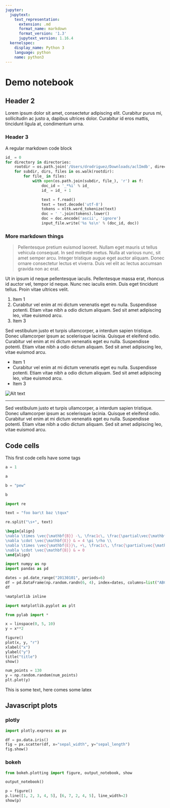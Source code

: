 ```yaml
---
jupyter:
  jupytext:
    text_representation:
      extension: .md
      format_name: markdown
      format_version: '1.3'
      jupytext_version: 1.16.4
  kernelspec:
    display_name: Python 3
    language: python
    name: python3
---
```


<!-- #region -->
# Demo notebook

## Header 2

Lorem ipsum dolor sit amet, consectetur adipiscing elit. Curabitur purus mi, sollicitudin ac justo a, dapibus ultrices dolor. Curabitur id eros mattis, tincidunt ligula at, condimentum urna.

### Header 3

A regular markdown code block

```python
id_ = 0
for directory in directories:
    rootdir = os.path.join('/Users/drodriguez/Downloads/aclImdb', directory)
    for subdir, dirs, files in os.walk(rootdir):
        for file_ in files:
            with open(os.path.join(subdir, file_), 'r') as f:
                doc_id = '_*%i' % id_
                id_ = id_ + 1

                text = f.read()
                text = text.decode('utf-8')
                tokens = nltk.word_tokenize(text)
                doc = ' '.join(tokens).lower()
                doc = doc.encode('ascii', 'ignore')
                input_file.write('%s %s\n' % (doc_id, doc))
```

### More markdown things

> Pellentesque pretium euismod laoreet. Nullam eget mauris ut tellus vehicula consequat. In sed molestie metus. Nulla at various nunc, sit amet semper arcu. Integer tristique augue eget auctor aliquam. Donec ornare consectetur lectus et viverra. Duis vel elit ac lectus accumsan gravida non ac erat.

Ut in ipsum id neque pellentesque iaculis. Pellentesque massa erat, rhoncus id auctor vel, tempor id neque. Nunc nec iaculis enim. Duis eget tincidunt tellus. Proin vitae ultrices velit.

1. Item 1
2. Curabitur vel enim at mi dictum venenatis eget eu nulla. Suspendisse potenti. Etiam vitae nibh a odio dictum aliquam. Sed sit amet adipiscing leo, vitae euismod arcu.
3. Item 3

Sed vestibulum justo et turpis ullamcorper, a interdum sapien tristique. Donec ullamcorper ipsum ac scelerisque lacinia. Quisque et eleifend odio. Curabitur vel enim at mi dictum venenatis eget eu nulla. Suspendisse potenti. Etiam vitae nibh a odio dictum aliquam. Sed sit amet adipiscing leo, vitae euismod arcu.

- Item 1
- Curabitur vel enim at mi dictum venenatis eget eu nulla. Suspendisse potenti. Etiam vitae nibh a odio dictum aliquam. Sed sit amet adipiscing leo, vitae euismod arcu.
- Item 3

![Alt text](http://img3.wikia.nocookie.net/__cb20130524024810/logopedia/images/f/fa/Apple_logo_black.svg "Image")

<hr>

Sed vestibulum justo et turpis ullamcorper, a interdum sapien tristique. Donec ullamcorper ipsum ac scelerisque lacinia. Quisque et eleifend odio. Curabitur vel enim at mi dictum venenatis eget eu nulla. Suspendisse potenti. Etiam vitae nibh a odio dictum aliquam. Sed sit amet adipiscing leo, vitae euismod arcu.
<!-- #endregion -->

## Code cells

This first code cells have some tags

```python tags=["tag1"]
a = 1
```

```python tags=["tag1", "tag2"]
a
```

```python tags=["tag1", "tag2", "tag3"]
b = "pew"
```

```python
b
```

```python
import re
```

```python
text = "foo bar\t baz \tqux"
```

```python
re.split("\s+", text)
```

```latex
\begin{align}
\nabla \times \vec{\mathbf{B}} -\, \frac1c\, \frac{\partial\vec{\mathbf{E}}}{\partial t} & = \frac{4\pi}{c}\vec{\mathbf{j}} \\
\nabla \cdot \vec{\mathbf{E}} & = 4 \pi \rho \\
\nabla \times \vec{\mathbf{E}}\, +\, \frac1c\, \frac{\partial\vec{\mathbf{B}}}{\partial t} & = \vec{\mathbf{0}} \\
\nabla \cdot \vec{\mathbf{B}} & = 0
\end{align}
```

```python
import numpy as np
import pandas as pd
```

```python
dates = pd.date_range("20130101", periods=6)
df = pd.DataFrame(np.random.randn(6, 4), index=dates, columns=list("ABCD"))
df
```

```python
%matplotlib inline
```

```python
import matplotlib.pyplot as plt
```

```python
from pylab import *
```

```python
x = linspace(0, 5, 10)
y = x**2
```

```python
figure()
plot(x, y, "r")
xlabel("x")
ylabel("y")
title("title")
show()
```

```python
num_points = 130
y = np.random.random(num_points)
plt.plot(y)
```

This is some text, here comes some latex


## Javascript plots


### plotly

```python
import plotly.express as px
```

```python
df = px.data.iris()
fig = px.scatter(df, x="sepal_width", y="sepal_length")
fig.show()
```

### bokeh

```python
from bokeh.plotting import figure, output_notebook, show
```

```python
output_notebook()
```

```python
p = figure()
p.line([1, 2, 3, 4, 5], [6, 7, 2, 4, 5], line_width=2)
show(p)
```

```python

```

